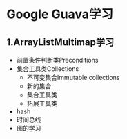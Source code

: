 Google Guava学习
===============

## 1.ArrayListMultimap学习

- 前置条件判断类Preconditions
- 集合工具类Collections
  - 不可变集合Immutable collections
  - 新的集合
  - 集合工具类
  - 拓展工具类
- hash
- 时间总线
- 图的学习


